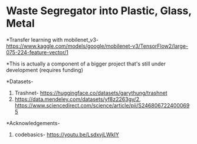 # Waste Segregator into Plastic, Glass, Metal

*Transfer learning with mobilenet_v3- https://www.kaggle.com/models/google/mobilenet-v3/TensorFlow2/large-075-224-feature-vector/1

*This is actually a component of a bigger project that's still under development (requires funding)

*Datasets- 

1. Trashnet- https://huggingface.co/datasets/garythung/trashnet
2. https://data.mendeley.com/datasets/yf8z2263gy/2, https://www.sciencedirect.com/science/article/pii/S2468067224000695

*Acknowledgements- 

1. codebasics- https://youtu.be/LsdxvjLWkIY
